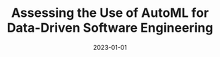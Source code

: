 ---
title: "Assessing the Use of AutoML for Data-Driven Software Engineering"
collection: publications
category: conferences
permalink: /publication/2023-01-01-Assessing-the-Use-of-AutoML-for-Data-Driven-Software-Engineering
date: 2023-01-01
venue: 'In Proc. of ACM/IEEE International Symposium on Empirical Software Engineering and Measurement, ESEM 2023, New Orleans, LA, USA, October 26-27, 2023'
paperurl: 'https://doi.org/10.1109/ESEM56168.2023.10304796'
citation: ' Fabio Calefato,  Luigi Quaranta,  Filippo Lanubile,  Marcos Kalinowski, &quot;Assessing the Use of AutoML for Data-Driven Software Engineering.&quot; <i>In Proc. of ACM/IEEE International Symposium on Empirical Software Engineering and Measurement, ESEM 2023, New Orleans, LA, USA, October 26-27, 2023</i>, 2023. DOI: <a href="https://doi.org/10.1109/ESEM56168.2023.10304796">10.1109/ESEM56168.2023.10304796</a>.'
doi: 10.1109/ESEM56168.2023.10304796'
---
